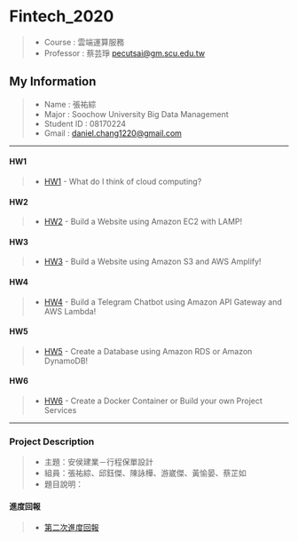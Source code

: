# Fintech_2020
> * Course : 雲端運算服務
> * Professor : 蔡芸琤 pecutsai@gm.scu.edu.tw

## My Information
> * Name : 張祐綜
> * Major : Soochow University Big Data Management
> * Student ID : 08170224
> * Gmail : daniel.chang1220@gmail.com

---


#### HW1
> * [HW1](https://youtu.be/IbbKjBTj3pQ)  - What do I think of cloud computing?


#### HW2
> * [HW2](https://youtu.be/QyvI2S8wrks)  - Build a Website using Amazon EC2 with LAMP!


#### HW3
> * [HW3](https://youtu.be/T3qPVJEkV50)  - Build a Website using Amazon S3 and AWS Amplify!


#### HW4
> * [HW4](https://youtu.be/T3qPVJEkV50)  - Build a Telegram Chatbot using Amazon API Gateway and AWS Lambda!


#### HW5
> * [HW5](https://youtu.be/8c6naNgF-oA)  - Create a Database using Amazon RDS or Amazon DynamoDB!


#### HW6
> * [HW6]()  - Create a Docker Container or Build your own Project Services


---

### Project Description
  > * 主題：安侯建業－行程保單設計
  > * 組員：張祐綜、邱鈺傑、陳詠樺、游崴傑、黃愉晏、蔡芷如
  > * 題目說明：

#### 進度回報
> * [第二次進度回報](https://docs.google.com/presentation/d/1axQPZSLZoj1lktSH__bZZwo7vT7oFT9qAdIUZeS4mdg/edit?usp=sharing)  
